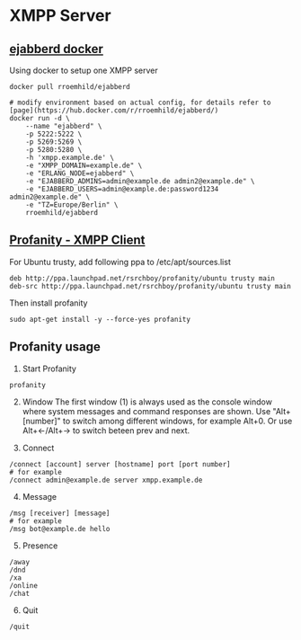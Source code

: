 # XMPP Server
## [ejabberd docker](https://hub.docker.com/r/rroemhild/ejabberd/)
Using docker to setup one XMPP server
```
docker pull rroemhild/ejabberd

# modify environment based on actual config, for details refer to [page](https://hub.docker.com/r/rroemhild/ejabberd/)
docker run -d \
    --name "ejabberd" \
    -p 5222:5222 \
    -p 5269:5269 \
    -p 5280:5280 \
    -h 'xmpp.example.de' \
    -e "XMPP_DOMAIN=example.de" \
    -e "ERLANG_NODE=ejabberd" \
    -e "EJABBERD_ADMINS=admin@example.de admin2@example.de" \
    -e "EJABBERD_USERS=admin@example.de:password1234 admin2@example.de" \
    -e "TZ=Europe/Berlin" \
    rroemhild/ejabberd
```

## [Profanity - XMPP Client](http://www.profanity.im/)
For Ubuntu trusty, add following ppa to /etc/apt/sources.list
```
deb http://ppa.launchpad.net/rsrchboy/profanity/ubuntu trusty main 
deb-src http://ppa.launchpad.net/rsrchboy/profanity/ubuntu trusty main 
```
Then install profanity
```
sudo apt-get install -y --force-yes profanity
```
## Profanity usage
1. Start Profanity
```
profanity
```

2. Window
The first window (1) is always used as the console window where system messages and command responses are shown.
Use "Alt+[number]" to switch among different windows, for example Alt+0. Or use Alt+<-/Alt+-> to switch beteen prev and next.

3. Connect
```
/connect [account] server [hostname] port [port number]
# for example
/connect admin@example.de server xmpp.example.de
```

4. Message
```
/msg [receiver] [message]
# for example
/msg bot@example.de hello
```

5. Presence
```
/away
/dnd
/xa
/online
/chat
```

6. Quit
```
/quit
```
